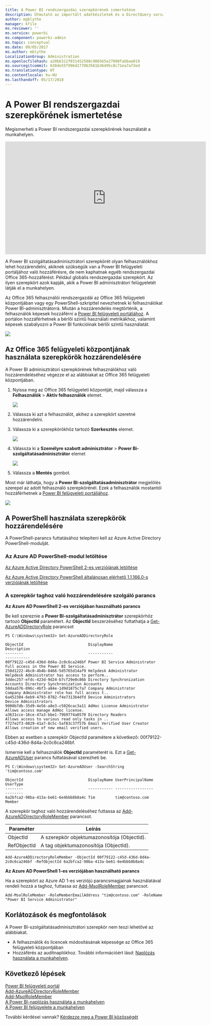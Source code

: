 ```yaml
---
title: A Power BI rendszergazdai szerepkörének ismertetése
description: Útmutató az importált adatkészletek és a DirectQuery sorszintű biztonságának konfigurálásához a Power BI szolgáltatásban.
author: mgblythe
manager: kfile
ms.reviewer: ''
ms.service: powerbi
ms.component: powerbi-admin
ms.topic: conceptual
ms.date: 09/05/2017
ms.author: mblythe
LocalizationGroup: Administration
ms.openlocfilehash: a20b6312f031452508c986565e27090fabbae019
ms.sourcegitcommit: 638de55f996d177063561b36d95c8c71ea7af3ed
ms.translationtype: HT
ms.contentlocale: hu-HU
ms.lasthandoff: 05/17/2018
---
```

# <a name="understanding-the-power-bi-admin-role"></a>A Power BI rendszergazdai szerepkörének ismertetése
Megismerheti a Power BI rendszergazdai szerepkörének használatát a munkahelyen.

<iframe width="640" height="360" src="https://www.youtube.com/embed/PQRbdJgEm3k?showinfo=0" frameborder="0" allowfullscreen></iframe>

A Power BI szolgáltatásadminisztrátori szerepkörét olyan felhasználókhoz lehet hozzárendelni, akiknek szükségük van a Power BI felügyeleti portáljához való hozzáférésre, de nem kaphatnak egyéb rendszergazdai Office 365-hozzáférést. Például globális rendszergazdai szerepkört. Az ilyen szerepkört azok kapják, akik a Power BI adminisztrátori felügyeletét látják el a munkahelyen.

Az Office 365 felhasználói rendszergazdái az Office 365 felügyeleti központjában vagy egy PowerShell-szkripttel nevezhetnek ki felhasználókat Power BI-adminisztrátorrá. Miután a hozzárendelés megtörténik, a felhasználók képesek hozzáférni a [Power BI felügyeleti portáljához](service-admin-portal.md). A portálon hozzáférhetnek a bérlői szintű használati metrikákhoz, valamint képesek szabályozni a Power BI funkcióinak bérlői szintű használatát.

![](media/service-admin-role/powerbi-admin-portal.png)

## <a name="using-the-office-365-admin-center-to-assign-a-role"></a>Az Office 365 felügyeleti központjának használata szerepkörök hozzárendelésére
A Power BI adminisztrátori szerepkörének felhasználókhoz való hozzárendeléséhez végezze el az alábbiakat az Office 365 felügyeleti központjában.

1. Nyissa meg az Office 365 felügyeleti központját, majd válassza a **Felhasználók** > **Aktív felhasználók** elemet.
   
    ![](media/service-admin-role/powerbi-admin-users.png)
2. Válassza ki azt a felhasználót, akihez a szerepkört szeretné hozzárendelni.
3. Válassza ki a szerepkörökhöz tartozó **Szerkesztés** elemet.
   
    ![](media/service-admin-role/powerbi-admin-edit-roles.png)
4. Válassza ki a **Személyre szabott adminisztrátor** > **Power Bi-szolgáltatásadminisztrátor** elemet
   
    ![](media/service-admin-role/powerbi-admin-role.png)
5. Válassza a **Mentés** gombot.

Most már láthatja, hogy a **Power BI-szolgáltatásadminisztrátor** megjelölés szerepel az adott felhasználó szerepkörénél. Ezek a felhasználók mostantól hozzáférhetnek a [Power BI felügyeleti portáljához](service-admin-portal.md).

![](media/service-admin-role/powerbi-admin-role-set.png)

## <a name="using-powershell-to-assign-a-role"></a>A PowerShell használata szerepkörök hozzárendelésére
A PowerShell-parancs futtatásához telepíteni kell az Azure Active Directory PowerShell-modulját.

### <a name="download-azure-ad-powershell-module"></a>Az Azure AD PowerShell-modul letöltése
[Az Azure Active Directory PowerShell 2-es verziójának letöltése](https://github.com/Azure/azure-docs-powershell-azuread/blob/master/Azure%20AD%20Cmdlets/AzureAD/index.md)

[Az Azure Active Directory PowerShell általánosan elérhető 1.1.166.0-s verziójának letöltése](http://connect.microsoft.com/site1164/Downloads/DownloadDetails.aspx?DownloadID=59185)

### <a name="command-to-add-role-to-member"></a>A szerepkör taghoz való hozzárendelésére szolgáló parancs
**Az Azure AD PowerShell 2-es verziójában használható parancs**

Be kell szereznie a **Power BI-szolgáltatásadminisztrátor** szerepkörhöz tartozó **ObjectId** paramétert. Az **ObjectId** beszerzéséhez futtathatja a [Get-AzureADDirectoryRole](https://docs.microsoft.com/powershell/azuread/v2/get-azureaddirectoryrole) parancsot

```
PS C:\Windows\system32> Get-AzureADDirectoryRole

ObjectId                             DisplayName                        Description
--------                             -----------                        -----------
00f79122-c45d-436d-8d4a-2c0c6ca246bf Power BI Service Administrator     Full access in the Power BI Service.
250d1222-4bc0-4b4b-8466-5d5765d14af9 Helpdesk Administrator             Helpdesk Administrator has access to perform..
3ddec257-efdc-423d-9d24-b7cf29e0c86b Directory Synchronization Accounts Directory Synchronization Accounts
50daa576-896c-4bf3-a84e-1d9d1875c7a7 Company Administrator              Company Administrator role has full access t..
6a452384-6eb9-4793-8782-f4e7313b4dfd Device Administrators              Device Administrators
9900b7db-35d9-4e56-a8e3-c5026cac3a11 AdHoc License Administrator        Allows access manage AdHoc license.
a3631cce-16ce-47a3-bbe1-79b9774a0570 Directory Readers                  Allows access to various read only tasks in ..
f727e2f3-0829-41a7-8c5c-5af83c37f57b Email Verified User Creator        Allows creation of new email verified users.
```

Ebben az esetben a szerepkör ObjectId paramétere a következő: 00f79122-c45d-436d-8d4a-2c0c6ca246bf.

Ismernie kell a felhasználók **ObjectId** paraméterét is. Ezt a [Get-AzureADUser](https://docs.microsoft.com/powershell/azuread/v2/get-azureaduser) parancs futtatásával szerezheti be.

```
PS C:\Windows\system32> Get-AzureADUser -SearchString 'tim@contoso.com'

ObjectId                             DisplayName UserPrincipalName      UserType
--------                             ----------- -----------------      --------
6a2bfca2-98ba-413a-be61-6e4bbb8b8a4c Tim         tim@contoso.com        Member
```

A szerepkör taghoz való hozzárendeléséhez futtassa az [Add-AzureADDirectoryRoleMember](https://docs.microsoft.com/powershell/azuread/v2/add-azureaddirectoryrolemember) parancsot.

| Paraméter | Leírás |
| --- | --- |
| ObjectId |A szerepkör objektumazonosítója (ObjectId). |
| RefObjectId |A tag objektumazonosítója (ObjectId). |

```
Add-AzureADDirectoryRoleMember -ObjectId 00f79122-c45d-436d-8d4a-2c0c6ca246bf -RefObjectId 6a2bfca2-98ba-413a-be61-6e4bbb8b8a4c
```

**Az Azure AD PowerShell 1-es verziójában használható parancs**

Ha a szerepkört az Azure AD 1-es verziójú parancsmagjainak használatával rendeli hozzá a taghoz, futtassa az [Add-MsolRoleMember](https://docs.microsoft.com/powershell/msonline/v1/add-msolrolemember) parancsot.

```
Add-MsolRoleMember -RoleMemberEmailAddress "tim@contoso.com" -RoleName "Power BI Service Administrator"
```

## <a name="limitations-and-considerations"></a>Korlátozások és megfontolások
A Power BI-szolgáltatásadminisztrátori szerepkör nem teszi lehetővé az alábbiakat.

* A felhasználók és licencek módosításának képessége az Office 365 felügyeleti központjában
* Hozzáférés az auditnaplókhoz. További információért lásd: [Naplózás használata a munkahelyen](service-admin-auditing.md).

## <a name="next-steps"></a>Következő lépések
[Power BI felügyeleti portál](service-admin-portal.md)  
[Add-AzureADDirectoryRoleMember](https://docs.microsoft.com/powershell/azuread/v2/add-azureaddirectoryrolemember)  
[Add-MsolRoleMember](https://docs.microsoft.com/powershell/msonline/v1/add-msolrolemember)  
[A Power BI-naplózás használata a munkahelyen](service-admin-auditing.md)  
[A Power BI felügyelete a munkahelyen](service-admin-administering-power-bi-in-your-organization.md)  

További kérdései vannak? [Kérdezze meg a Power BI közösségét](http://community.powerbi.com/)

